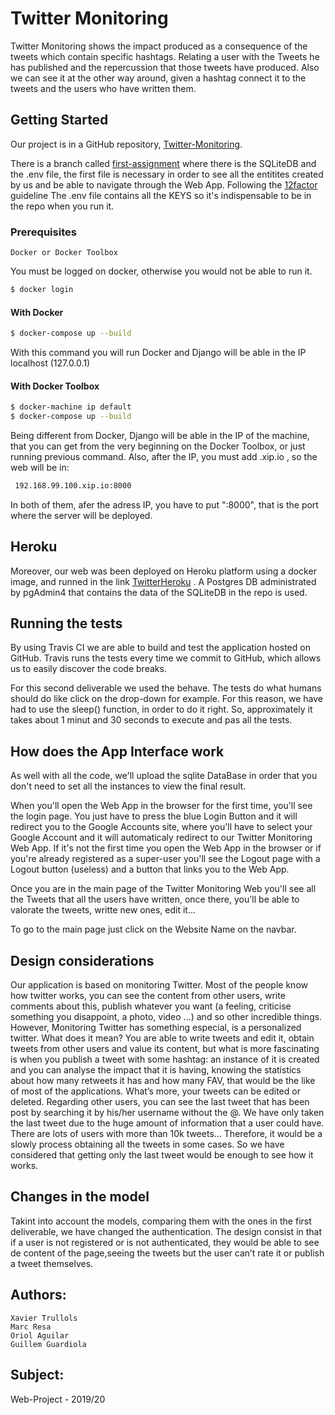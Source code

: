 # Twitter Monitoring
Twitter Monitoring shows the impact produced as a consequence of the tweets which contain specific hashtags. Relating a user with the Tweets he has published and the repercussion that those tweets have produced. Also we can see it at the other way around, given a hashtag connect it to the tweets and the users who have written them.

## Getting Started
Our project is in a GitHub repository, [Twitter-Monitoring](https://github.com/marcusresa4/Twitter_WP).

There is a branch called [first-assignment](https://github.com/marcusresa4/Twitter_WP/tree/first-assignment) where there is the SQLiteDB and the .env file, the first file is necessary in order to see all the entitites created by us and be able to navigate through the Web App. Following the [12factor](https://12factor.net/) guideline The .env file contains all the KEYS so it's indispensable to be in the repo when you run it.
### Prerequisites
    Docker or Docker Toolbox
You must be logged on docker, otherwise you would not be able to run it.
```bash
$ docker login
```
#### With Docker
```bash
$ docker-compose up --build
```
With this command you will run Docker and Django will be able in the IP localhost (127.0.0.1) 
#### With Docker Toolbox
```bash
$ docker-machine ip default
$ docker-compose up --build
```
Being different from Docker, Django will be able in the IP of the machine, that you can get from the very beginning on the Docker Toolbox, or just running previous command. Also, after the IP, you must add .xip.io , so the web will be in:
```bash
 192.168.99.100.xip.io:8000
```
In both of them, afer the adress IP, you have to put ":8000", that is the port where the server will be deployed.
## Heroku
Moreover, our web was been deployed on Heroku platform using a docker image, and runned in the link [TwitterHeroku](https://twitterwpappheroku.herokuapp.com/) . A Postgres DB administrated by pgAdmin4 that contains the data of the SQLiteDB in the repo is used.

## Running the tests
By using Travis CI we are able to build and test the application hosted on GitHub. Travis runs the tests every time we commit to GitHub, which allows us to easily discover the code breaks.

For this second deliverable we used the behave. The tests do what humans should do like click on the drop-down for example. For this reason, we have had to use the sleep() function, in order to do it right. So, approximately it takes about 1 minut and 30 seconds to execute and pas all the tests.

## How does the App Interface work
As well with all the code, we'll upload the sqlite DataBase in order that you don't need to set all the instances to view the final result.

When you'll open the Web App in the browser for the first time, you'll see the login page. You just have to press the blue Login Button and it will redirect you to the Google Accounts site, where you'll have to select your Google Account and it will automaticaly redirect to our Twitter Monitoring Web App. If it's not the first time you open the Web App in the browser or if you're already registered as a super-user you'll see the Logout page with a Logout button (useless) and a button that links you to the Web App.

Once you are in the main page of the Twitter Monitoring Web you'll see all the Tweets that all the users have written, once there, you'll be able to valorate the tweets, writte new ones, edit it...

To go to the main page just click on the Website Name on the navbar. 

## Design considerations
Our application is based on monitoring Twitter. Most of the people know how twitter works,
you can see the content from other users, write comments about this, publish whatever you
want (a feeling, criticise something you disappoint, a photo, video ...) and so other incredible
things. However, Monitoring Twitter has something especial, is a personalized twitter. What
does it mean? You are able to write tweets and edit it, obtain tweets from other users and value
its content, but what is more fascinating is when you publish a tweet with some hashtag: an
instance of it is created and you can analyse the impact that it is having, knowing the statistics
about how many retweets it has and how many FAV, that would be the like of most of the
applications.
What’s more, your tweets can be edited or deleted.
Regarding other users, you can see the last tweet that has been post by searching it by his/her
username without the @. We have only taken the last tweet due to the huge amount of
information that a user could have. There are lots of users with more than 10k tweets...
Therefore, it would be a slowly process obtaining all the tweets in some cases. So we have
considered that getting only the last tweet would be enough to see how it works.

## Changes in the model
Takint into account the models, comparing them with the ones in the first deliverable, we have
changed the authentication. The design consist in that if a user is not registered or is not
authenticated, they would be able to see de content of the page,seeing the tweets but the user
can’t rate it or publish a tweet themselves.

## Authors:
    Xavier Trullols
    Marc Resa
    Oriol Aguilar
    Guillem Guardiola

## Subject: 
Web-Project - 2019/20
